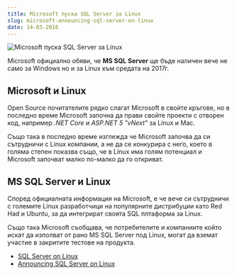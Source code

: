 ```yaml
---
title: Microsoft пуска SQL Server за Linux
slug: microsoft-announcing-sql-server-on-linux
date: 14-03-2016
---
```


![Microsoft пуска SQL Server за Linux](/microsoft-announcing-sql-server-on-linux/media/header.png)

Microsoft официално обяви, че **MS SQL Server** ще бъде наличен вече не само за Windows
но и за Linux към средата на 2017г.

## Microsoft и Linux
Open Source почитателите рядко слагат Microsoft в свойте кръгове, но в последно време
Microsoft започна да прави свойте проекти с отворен код, например *.NET Core* и *ASP.NET 5 "vNext"* за Linux и Mac.

Също така в последно време изглежда че Microsoft започва да си сътрудничи с Linux компании, а не да се конкурира с него, което в голяма степен показва също, че в Linux има голям потенциал и Microsoft започват малко по-малко да го откриват.

## MS SQL Server и Linux
Според официалната информация на Microsoft, е че вече си сътрудничи с големите Linux разработчици на популярните дистрибуции като Red Had и Ubuntu, за да интегрират своята SQL плтаформа за Linux.

Също така Microsoft съобщава, че потребителите и компаниите който искат да изполват от рано
MS SQL Server под Linux, могат да вземат участие в закритите тестове на продукта.

* [SQL Server on Linux](http://www.microsoft.com/en-us/server-cloud/sql-server-on-linux.aspx)
* [Announcing SQL Server on Linux](https://blogs.microsoft.com/blog/2016/03/07/announcing-sql-server-on-linux)